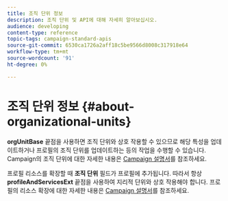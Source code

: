 ```yaml
---
title: 조직 단위 정보
description: 조직 단위 및 API에 대해 자세히 알아보십시오.
audience: developing
content-type: reference
topic-tags: campaign-standard-apis
source-git-commit: 6530ca1726a2aff18c5be9566d8008c317918e64
workflow-type: tm+mt
source-wordcount: '91'
ht-degree: 0%

---
```



# 조직 단위 정보 {#about-organizational-units}

**orgUnitBase** 끝점을 사용하면 조직 단위와 상호 작용할 수 있으므로 해당 특성을 업데이트하거나 프로필의 조직 단위를 업데이트하는 등의 작업을 수행할 수 있습니다. Campaign의 조직 단위에 대한 자세한 내용은 [Campaign 설명서](https://experienceleague.adobe.com/docs/campaign-standard/using/administrating/users-and-security/organizational-units.html?lang=ko#administrating)를 참조하세요.

프로필 리소스를 확장할 때 **조직 단위** 필드가 프로필에 추가됩니다. 따라서 항상 **profileAndServicesExt** 끝점을 사용하여 지리적 단위와 상호 작용해야 합니다. 프로필의 리소스 확장에 대한 자세한 내용은 [Campaign 설명서](https://experienceleague.adobe.com/docs/campaign-standard/using/administrating/users-and-security/organizational-units.html?lang=ko#partitioning-profiles)를 참조하세요.

